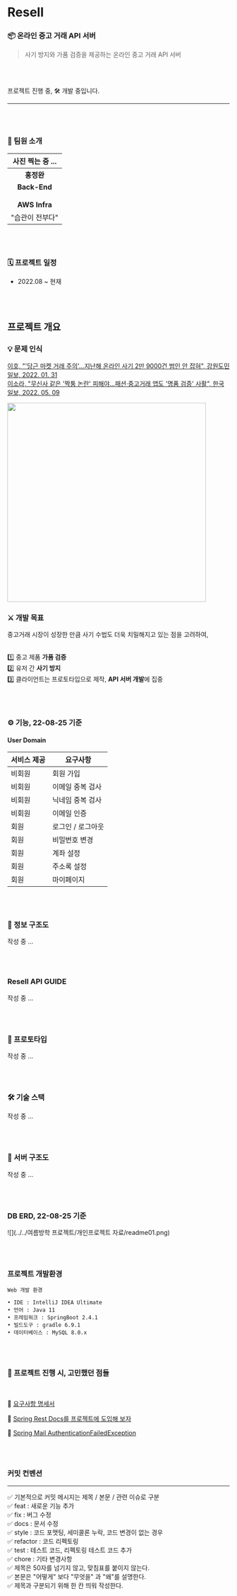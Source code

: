 # Resell

### 📦 온라인 중고 거래 API 서버

> 사기 방지와 가품 검증을 제공하는 온라인 중고 거래 API 서버

<br/><br/>

프로젝트 진행 중, 🛠 개발 중입니다. <br/>

---

<br/><br/>

### 👬 팀원 소개

|              사진 찍는 중 ...              |
|:-------------------------------------:|
|                **홍정완**                |
| **Back-End** <br/><br/> **AWS Infra** |
|               "습관이 전부다"               |

<br/><br/>

### 🗓 프로젝트 일정

* 2022.08 ~ 현재

<br/><br/>

## 프로젝트 개요

### 💡 문제 인식

[이호, "'당근 마켓 거래 주의'...지난해 온라인 사기 2만 9000건 범인 안 잡혀", 강원도민일보, 2022. 01. 31](https://www.kado.net/news/articleView.html?idxno=1110919)<br/>
[이소라, "무신사 같은 '짝퉁 논란' 피해야…패션·중고거래 앱도 '명품 검증' 사활", 한국일보, 2022. 05. 09](https://m.hankookilbo.com/News/Read/A2022050814420005837)<br/>

<img src="https://user-images.githubusercontent.com/76596316/173557677-828247ce-6371-4f67-83f8-b82da3c425a7.png" width="450" />

<br/>

### ⚔ 개발 목표

중고거래 시장이 성장한 만큼 사기 수법도 더욱 치밀해지고 있는 점을 고려하여, <br/><br/>

1️⃣ 중고 제품 **가품 검증** <br/>
2️⃣ 유저 간 **사기 방지** <br/>
3️⃣ 클라이언트는 프로토타입으로 제작, **API 서버 개발**에 집중

<br/><br/>

### ⚙ 기능, 22-08-25 기준

#### User Domain

| 서비스 제공 | 요구사항 |
|----|------|
| 비회원 |회원 가입|
|비회원|이메일 중복 검사|
|비회원|닉네임 중복 검사|
|비회원|이메일 인증|
|회원|로그인 / 로그아웃|
|회원|비밀번호 변경|
|회원|계좌 설정|
|회원|주소록 설정|
|회원|마이페이지|

<br/><br/>

### 📄 정보 구조도

작성 중 ...

<br/><br/>

### Resell API GUIDE

작성 중 ...

<br/><br/>

### 📄 프로토타입

작성 중 ...

<br/><br/>

### 🛠 기술 스택

작성 중 ...

<br/><br/>

### 📎 서버 구조도

작성 중 ...

<br/><br/>

### DB ERD, 22-08-25 기준

![](../../여름방학 프로젝트/개인프로젝트 자료/readme01.png)

<br/><br/>

### 프로젝트 개발환경

```
Web 개발 환경

• IDE : IntelliJ IDEA Ultimate
• 언어 : Java 11
• 프레임워크 : SpringBoot 2.4.1
• 빌드도구 : gradle 6.9.1
• 데이터베이스 : MySQL 8.0.x
```

<br/><br/>

### 🧐 프로젝트 진행 시, 고민했던 점들

<br/>

📄 [요구사항 명세서](https://velog.io/@daydream/ReSeller-Project-%EC%A3%BC%EC%9A%94-API)

📄 [Spring Rest Docs를 프로젝트에 도입해 보자](https://velog.io/@daydream/ReSeller-Project-Spring-Rest-Docs%EB%A5%BC-%ED%94%84%EB%A1%9C%EC%A0%9D%ED%8A%B8%EC%97%90-%EB%8F%84%EC%9E%85%ED%95%B4-%EB%B3%B4%EC%9E%90)

📄 [Spring Mail AuthenticationFailedException](https://velog.io/@daydream/ReSeller-Project-Spring-Mail-AuthenticationFailedException-%ED%95%B4%EA%B2%B0)

<br/><br/>

### 커밋 컨벤션

---

✅ 기본적으로 커밋 메시지는 제목 / 본문 / 관련 이슈로 구분 <br/>
✅ feat : 새로운 기능 추가 <br/>
✅ fix : 버그 수정 <br/>
✅ docs : 문서 수정 <br/>
✅ style : 코드 포맷팅, 세미콜론 누락, 코드 변경이 없는 경우 <br/>
✅ refactor : 코드 리펙토링 <br/>
✅ test : 테스트 코드, 리펙토링 테스트 코드 추가 <br/>
✅ chore : 기타 변경사항 <br/>
✅ 제목은 50자를 넘기지 않고, 맞침표를 붙이지 않는다. <br/>
✅ 본문은 "어떻게" 보다 "무엇을" 과 "왜"를 설명한다. <br/>
✅ 제목과 구분되기 위해 한 칸 띄워 작성한다. <br/>

<br/><br/>